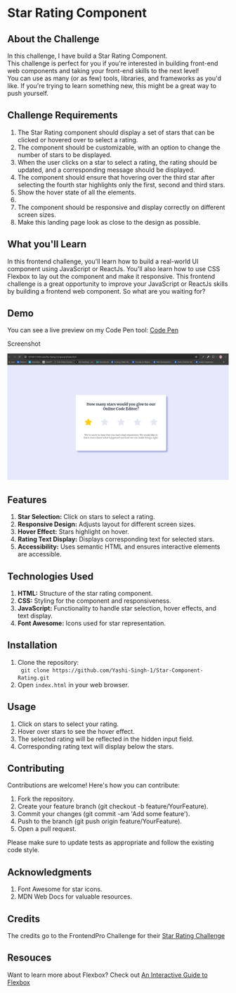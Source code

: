<h1>Star Rating Component</h1>

<h2> About the Challenge </h2>

<p> In this challenge, I have build a Star Rating Component. 
<br>
This challenge is perfect for you if you're interested in building front-end web components and taking your front-end skills to the next level!
<br>
You can use as many (or as few) tools, libraries, and frameworks as you'd like. If you're trying to learn something new, this might be a great way to push yourself.
</p>

<h2>Challenge Requirements</h2>

<ol>
  <li> The Star Rating component should display a set of stars that can be clicked or hovered over to select a rating. </li>
  <li> The component should be customizable, with an option to change the number of stars to be displayed. </li>
  <li> When the user clicks on a star to select a rating, the rating should be updated, and a corresponding message should be displayed.</li>
  <li> The component should ensure that hovering over the third star after selecting the fourth star highlights only the first, second and third stars.</li>
  <li> Show the hover state of all the elements.<li>
  <li> The component should be responsive and display correctly on different screen sizes. </li>
  <li> Make this landing page look as close to the design as possible.</li>
</ol>

<h2>What you'll Learn</h2>

<p>In this frontend challenge, you'll learn how to build a real-world UI component using JavaScript or ReactJs. You'll also learn how to use CSS Flexbox to lay out the component and make it responsive. This frontend challenge is a great opportunity to improve your JavaScript or ReactJs skills by building a frontend web component. So what are you waiting for? </p>

<h2> Demo </h2>

<p> You can see a live preview on my Code Pen tool: <a href="https://codepen.io/Yashi-the-lessful/pen/PoveZjE"> Code Pen </a> </p>

<p> Screenshot </p>

![ScreenShot](Preview.png)

<h2> Features </h2>

<ol>
    <li><strong>Star Selection:</strong> Click on stars to select a rating.</li>
    <li><strong>Responsive Design:</strong> Adjusts layout for different screen sizes.</li>
    <li><strong>Hover Effect:</strong> Stars highlight on hover.</li>
    <li><strong>Rating Text Display:</strong> Displays corresponding text for selected stars.</li>
    <li><strong>Accessibility:</strong> Uses semantic HTML and ensures interactive elements are accessible.</li>
</ol>

<h2>Technologies Used</h2>

<ol>
   <li><b>HTML:</b> Structure of the star rating component. </li>
    <li><b>CSS:</b> Styling for the component and responsiveness.</li>
    <li><b>JavaScript:</b> Functionality to handle star selection, hover effects, and text display.</li>
    <li><b>Font Awesome:</b> Icons used for star representation.</li>
</ol>

<h2>Installation</h2>

<ol>
    <li>Clone the repository:</li>
    <code> git clone https://github.com/Yashi-Singh-1/Star-Component-Rating.git </code>
    <li>Open <code>index.html</code> in your web browser.
</ol>

<h2> Usage </h2>

<ol>
    <li> Click on stars to select your rating. </li>
    <li> Hover over stars to see the hover effect. </li>
    <li> The selected rating will be reflected in the hidden input field. </li>
    <li> Corresponding rating text will display below the stars. </li>
</ol>

<h2>Contributing</h2>

<p> Contributions are welcome! Here's how you can contribute: </p>

<ol>
    <li> Fork the repository. </li>
    <li> Create your feature branch (git checkout -b feature/YourFeature). </li>
    <li> Commit your changes (git commit -am 'Add some feature'). </li>
    <li> Push to the branch (git push origin feature/YourFeature).</li>
    <li> Open a pull request. </li>
</ol>

<p> Please make sure to update tests as appropriate and follow the existing code style. </p>

<h2> Acknowledgments </h2>

<ol>
    <li>Font Awesome for star icons.</li>
    <li>MDN Web Docs for valuable resources.</li>
</ol>

<h2> Credits </h2>

<p> The credits go to the FrontendPro Challenge for their <a href="https://www.frontendpro.dev/frontend-coding-challenges/star-rating-component-geShE1ApkqUoNCqujxOd">Star Rating Challenge</a></p>

<h2> Resouces </h2>

<p>Want to learn more about Flexbox? Check out <a href="https://www.joshwcomeau.com/css/interactive-guide-to-flexbox/">An Interactive Guide to Flexbox</a></p>